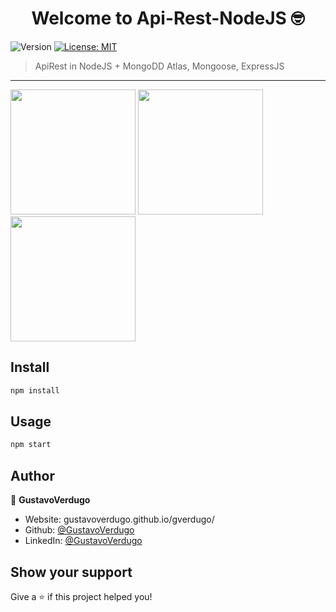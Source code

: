 <h1 align="center">Welcome to Api-Rest-NodeJS 🤓</h1>
<p>
  <img alt="Version" src="https://img.shields.io/badge/version-1.0.0-blue.svg?cacheSeconds=2592000" />
  <a href="#" target="_blank">
    <img alt="License: MIT" src="https://img.shields.io/badge/License-MIT-yellow.svg" />
  </a>
</p>

> ApiRest in NodeJS + MongoDD Atlas, Mongoose, ExpressJS

---

<img src="https://cdn.iconscout.com/icon/free/png-512/node-js-1174925.png" width="200"> <img src="https://img.icons8.com/color/452/mongodb.png" width="200"> <img src="https://hemisferionoticias.mx/wp-content/uploads/2021/01/express-facebook-share.png" width="200">


## Install

```sh
npm install
```

## Usage

```sh
npm start
```

## Author

👤 **GustavoVerdugo**

* Website: gustavoverdugo.github.io/gverdugo/
* Github: [@GustavoVerdugo](https://github.com/GustavoVerdugo)
* LinkedIn: [@GustavoVerdugo](https://www.linkedin.com/in/gustavo-verdugo-ortiz-37b032168/)

## Show your support

Give a ⭐️ if this project helped you!
